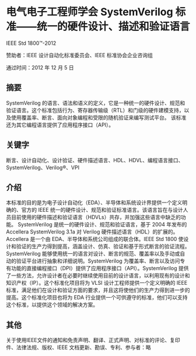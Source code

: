 # 电气电子工程师学会 SystemVerilog 标准——统一的硬件设计、描述和验证语言

IEEE Std 1800™-2012

赞助者：IEEE 设计自动化标准委员会、IEEE 标准协会企业咨询组

通过时间：2012 年 12 月 5 日
## 摘要
SystemVerilog 的语言、语法和语义的定义，它是一种统一的硬件设计、规范和验证语言。这个标准包括行为、寄存器传输级（RTL）和门级的硬件建模支持，以及使用覆盖率、断言、面向对象编程和受限的随机验证来编写测试平台。
该标准还为其它编程语言提供了应用程序接口（API）。
## 关键字
断言、设计自动化、设计验证、硬件描述语言、HDL、HDVL、编程语言接口、SystemVerilog、Verilog®、VPI
## 介绍
本标准的目的是为电子设计自动化（EDA）、半导体和系统设计界提供一个定义明确的、官方的 IEEE 统一的硬件设计、规范和验证标准语言。该语言旨在与设计人员目前使用的硬件描述和验证语言（HDVLs）共存，并加强这些语言中缺乏的功能。
SystemVerilog 是统一的硬件设计、规范和验证语言，基于 2004 年发布的 Accellera SystemVerilog 3.1a 对 Verilog 硬件描述语言（HDL）的扩展的。Accellera 是一个由 EDA、半导体和系统公司组成的联合体。IEEE Std 1800 使设计和验证的生产力得到提高，涵盖设计、仿真、验证和基于形式断言的验证流程。
SystemVerilog 能够使用统一的语言对设计、断言的规范、覆盖率以及手动或自动的验证平台进行抽象和详细说明。SystemVerilog 为覆盖率、断言以及访问专有功能的直接编程接口（DPI）提供了应用程序接口（API）。SystemVerilog 提供了一些方法，允许设计者在必要时继续使用目前的设计语言，以利用现有的设计和知识产权（IP）。这个标准化项目将为 VLSI 设计工程师提供一个定义明确的 IEEE 标准，满足他们在设计和验证方面的要求，并且这将使他们的生产力得到进一步的提高。这个标准化项目也将为 EDA 行业提供一个可供遵守的标准，他们可以支持这个标准，以提供这个领域的解决方案。
## 其他
关于使用IEEE文件的通知和免责声明、翻译、正式声明、对标准的评论、复印件、法律法规、版权、IEEE 文档更新、勘误、专利、参与者：略
